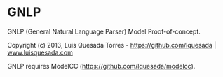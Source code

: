 GNLP
====

GNLP (General Natural Language Parser) Model Proof-of-concept.

Copyright (c) 2013, Luis Quesada Torres - https://github.com/lquesada | www.luisquesada.com

GNLP requires ModelCC (https://github.com/lquesada/modelcc).

